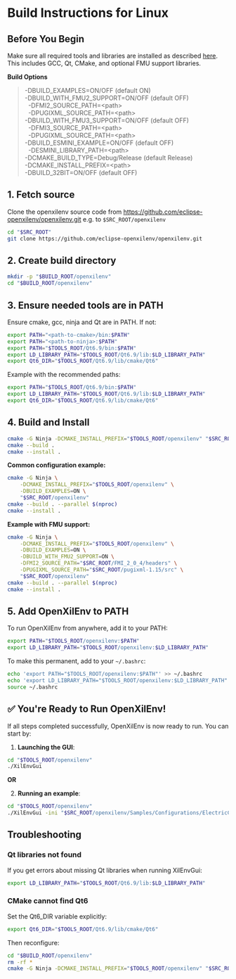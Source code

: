 # Build Instructions for Linux

## Before You Begin
Make sure all required tools and libraries are installed as described [here](./LINUX_DEPENDENCIES.md). This includes GCC, Qt, CMake, and optional FMU support libraries.

**Build Options**

>-DBUILD_EXAMPLES=ON/OFF (default ON)\
>-DBUILD_WITH_FMU2_SUPPORT=ON/OFF (default OFF)\
>&nbsp;&nbsp;-DFMI2_SOURCE_PATH=\<path>\
>&nbsp;&nbsp;-DPUGIXML_SOURCE_PATH=\<path>\
>-DBUILD_WITH_FMU3_SUPPORT=ON/OFF (default OFF)\
>&nbsp;&nbsp;-DFMI3_SOURCE_PATH=\<path>\
>&nbsp;&nbsp;-DPUGIXML_SOURCE_PATH=\<path>\
>-DBUILD_ESMINI_EXAMPLE=ON/OFF (default OFF)\
>&nbsp;&nbsp;-DESMINI_LIBRARY_PATH=\<path>\
>-DCMAKE_BUILD_TYPE=Debug/Release (default Release)\
>-DCMAKE_INSTALL_PREFIX=\<path>\
>-DBUILD_32BIT=ON/OFF (default OFF)

## 1. **Fetch source** 

Clone the openxilenv source code from https://github.com/eclipse-openxilenv/openxilenv.git e.g. to `$SRC_ROOT/openxilenv`

```bash
cd "$SRC_ROOT"
git clone https://github.com/eclipse-openxilenv/openxilenv.git
```

## 2. **Create build directory**
```bash
mkdir -p "$BUILD_ROOT/openxilenv"
cd "$BUILD_ROOT/openxilenv"
```

## 3. **Ensure needed tools are in PATH**

Ensure cmake, gcc, ninja and Qt are in PATH. If not:
```bash
export PATH="<path-to-cmake>/bin:$PATH"
export PATH="<path-to-ninja>:$PATH"
export PATH="$TOOLS_ROOT/Qt6.9/bin:$PATH"
export LD_LIBRARY_PATH="$TOOLS_ROOT/Qt6.9/lib:$LD_LIBRARY_PATH"
export Qt6_DIR="$TOOLS_ROOT/Qt6.9/lib/cmake/Qt6"
```

Example with the recommended paths:
```bash
export PATH="$TOOLS_ROOT/Qt6.9/bin:$PATH"
export LD_LIBRARY_PATH="$TOOLS_ROOT/Qt6.9/lib:$LD_LIBRARY_PATH"
export Qt6_DIR="$TOOLS_ROOT/Qt6.9/lib/cmake/Qt6"
```

## 4. **Build and Install**
```bash
cmake -G Ninja -DCMAKE_INSTALL_PREFIX="$TOOLS_ROOT/openxilenv" "$SRC_ROOT/openxilenv" [Options]
cmake --build .
cmake --install .
```

**Common configuration example:**
```bash
cmake -G Ninja \
    -DCMAKE_INSTALL_PREFIX="$TOOLS_ROOT/openxilenv" \
    -DBUILD_EXAMPLES=ON \
    "$SRC_ROOT/openxilenv"
cmake --build . --parallel $(nproc)
cmake --install .
```

**Example with FMU support:**
```bash
cmake -G Ninja \
    -DCMAKE_INSTALL_PREFIX="$TOOLS_ROOT/openxilenv" \
    -DBUILD_EXAMPLES=ON \
    -DBUILD_WITH_FMU2_SUPPORT=ON \
    -DFMI2_SOURCE_PATH="$SRC_ROOT/FMI_2_0_4/headers" \
    -DPUGIXML_SOURCE_PATH="$SRC_ROOT/pugixml-1.15/src" \
    "$SRC_ROOT/openxilenv"
cmake --build . --parallel $(nproc)
cmake --install .
```

## 5. **Add OpenXilEnv to PATH**

To run OpenXilEnv from anywhere, add it to your PATH:
```bash
export PATH="$TOOLS_ROOT/openxilenv:$PATH"
export LD_LIBRARY_PATH="$TOOLS_ROOT/openxilenv:$LD_LIBRARY_PATH"
```

To make this permanent, add to your `~/.bashrc`:
```bash
echo 'export PATH="$TOOLS_ROOT/openxilenv:$PATH"' >> ~/.bashrc
echo 'export LD_LIBRARY_PATH="$TOOLS_ROOT/openxilenv:$LD_LIBRARY_PATH"' >> ~/.bashrc
source ~/.bashrc
```

## ✅ You're Ready to Run OpenXilEnv!

If all steps completed successfully, OpenXilEnv is now ready to run. You can start by:

1. **Launching the GUI**:
```bash
cd "$TOOLS_ROOT/openxilenv"
./XilEnvGui
```
**OR**

2. **Running an example**:
```bash
cd "$TOOLS_ROOT/openxilenv"
./XilEnvGui -ini "$SRC_ROOT/openxilenv/Samples/Configurations/ElectricCarSample.ini"
```

## Troubleshooting

### Qt libraries not found
If you get errors about missing Qt libraries when running XilEnvGui:
```bash
export LD_LIBRARY_PATH="$TOOLS_ROOT/Qt6.9/lib:$LD_LIBRARY_PATH"
```

### CMake cannot find Qt6
Set the Qt6_DIR variable explicitly:
```bash
export Qt6_DIR="$TOOLS_ROOT/Qt6.9/lib/cmake/Qt6"
```

Then reconfigure:
```bash
cd "$BUILD_ROOT/openxilenv"
rm -rf *
cmake -G Ninja -DCMAKE_INSTALL_PREFIX="$TOOLS_ROOT/openxilenv" "$SRC_ROOT/openxilenv"
```